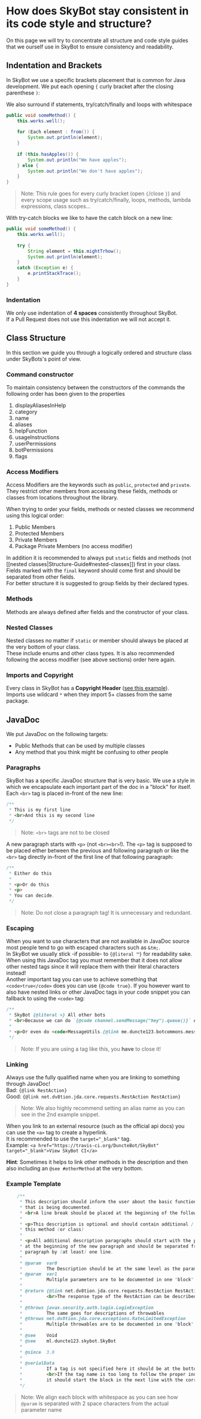 # How does SkyBot stay consistent in its code style and structure?

On this page we will try to concentrate all structure and code style guides that we ourself
use in SkyBot to ensure consistency and readability.

## Indentation and Brackets

In SkyBot we use a specific brackets placement that is common for Java development.
We put each opening `{` curly bracket after the closing parenthese `)`:

We also surround if statements, try/catch/finally and loops with whitespace
```java
public void someMethod() {
    this.works.well();
    
    for (Each element : from()) {
        System.out.println(element);
    }
    
    if (this.hasApples()) {
        System.out.println("We have apples");
    } else {
        System.out.println("We don't have apples");
    }
}
```
> Note: This rule goes for every curly bracket (open `{`/close `}`) and every scope usage such as try/catch/finally, loops, methods, lambda expressions, class scopes...

With try-catch blocks we like to have the catch block on a new line:
```java
public void someMethod() {
    this.works.well();
    
    try {
        String element = this.mightTrhow();
        System.out.println(element);
    }
    catch (Exception e) {
        e.printStackTrace();
    }
}
```

### Indentation

We only use indentation of **4 spaces** consistently throughout SkyBot.
<br>If a Pull Request does not use this indentation we will not accept it.

## Class Structure

In this section we guide you through a logically ordered and structure class under SkyBots's point of view.

### Command constructor
To maintain consistency between the constructors of the commands the following order has been given to the properties
1. displayAliasesInHelp
2. category
3. name
4. aliases
5. helpFunction
6. usageInstructions
7. userPermissions
8. botPermissions
9. flags

### Access Modifiers

Access Modifiers are the keywords such as `public`, `protected` and `private`. They restrict other members from
accessing these fields, methods or classes from locations throughout the library.

When trying to order your fields, methods or nested classes we recommend using this logical order:
1. Public Members
2. Protected Members
3. Private Members
4. Package Private Members (no access modifier)

In addition it is recommended to always put `static` fields and methods (not [[nested classes|Structure-Guide#nested-classes]]) first in your class.
<br>Fields marked with the `final` keyword should come first and should be separated from other fields.
<br>For better structure it is suggested to group fields by their declared types.

### Methods

Methods are always defined after fields and the constructor of your class.

### Nested Classes

Nested classes no matter if `static` or member should always be placed at the very bottom of your class.
<br>These include enums and other class types. It is also recommended following the access modifier (see above sections) order here again.

### Imports and Copyright

Every class in SkyBot has a **Copyright Header** ([see this example](https://github.com/DuncteBot/SkyBot/blob/master/src/main/java/ml/duncte123/skybot/SkyBot.java)).
<br>Imports use wildcard `*` when they import 5+ classes from the same package.

## JavaDoc

We put JavaDoc on the following targets:
- Public Methods that can be used by multiple classes
- Any method that you think might be confusing to other people

### Paragraphs

SkyBot has a specific JavaDoc structure that is very basic.
We use a style in which we encapsulate each important part of the doc in a "block" for itself.
<br>Each `<br>` tag is placed in-front of the new line: 
```java
/**
 * This is my first line
 * <br>And this is my second line
 */
```
> Note: `<br>` tags are not to be closed

A new paragraph starts with `<p>` (not `<br><br>`!).
The `<p>` tag is supposed to be placed either between the previous and following paragraph or like the `<br>` tag directly
in-front of the first line of that following paragraph:
```java
/**
 * Either do this
 * 
 * <p>Or do this
 * <p>
 * You can decide.
 */
```
> Note: Do not close a paragraph tag! It is unnecessary and redundant.

### Escaping

When you want to use characters that are not available in JavaDoc source most people tend to go with escaped characters such as `&tm;`.
<br>In SkyBot we usually stick -if possible- to `{@literal ™}` for readability sake. When using this JavaDoc tag you must remember
that it does not allow other nested tags since it will replace them with their literal characters instead!
<br>Another important tag you can use to achieve something that `<code>true</code>` does you can use `{@code true}`.
If you however want to also have nested links or other JavaDoc tags in your code snippet you can fallback to using the `<code>` tag:
```java
/**
 * SkyBot {@literal >} All other bots
 * <br>Because we can do `{@code channel.sendMessage("hey").queue()}` AND `{@code channel.sendMessage("hey").complete()}`!
 * 
 * <p>Or even do <code>MessageUtils.{@link me.duncte123.botcommons.messaging.MessageUtils#sendMsg sendMsg(channel, "Hey")}</code>!!
 */
```
> Note: If you are using a tag like this, you **have** to close it!

### Linking

Always use the fully qualified name when you are linking to something through JavaDoc!
<br>Bad: `{@link RestAction}`
<br>Good: `{@link net.dv8tion.jda.core.requests.RestAction RestAction}`
> Note: We also highly recommend setting an alias name as you can see in the 2nd example snippet.

When you link to an external resource (such as the official api docs) you can use the `<a>` tag to create
a hyperlink.
<br>It is recommended to use the `target="_blank"` tag.
<br>Example: `<a href="https://travis-ci.org/DuncteBot/SkyBot" target="_blank">View SkyBot CI</a>`

**Hint**: Sometimes it helps to link other methods in the description and then also including an `@see #otherMethod` at the very bottom.

### Example Template
```java
    /**
     * This description should inform the user about the basic function of the method (or class)
     * that is being documented.
     * <br>A line break should be placed at the beginning of the following line.
     *
     * <p>This description is optional and should contain additional / notable information about
     * this method (or class)
     *
     * <p>All additional description paragraphs should start with the paragraph tag
     * at the beginning of the new paragraph and should be separated from the previous
     * paragraph by (at least) one line.
     *
     * @param  var0
     *         The Description should be at the same level as the parameter name
     * @param  var1
     *         Multiple parameters are to be documented in one "block"
     *
     * @return {@link net.dv8tion.jda.core.requests.RestAction RestAction} - Type: {@link net.dv8tion.jda.core.entities.Role Role}
     *         <br>The response type of the RestAction can be described further here.
     *
     * @throws javax.security.auth.login.LoginException
     *         The same goes for descriptions of throwables
     * @throws net.dv8tion.jda.core.exceptions.RateLimitedException
     *         Multiple throwables are to be documented in one "block"
     *
     * @see    Void
     * @see    ml.duncte123.skybot.SkyBot
     *
     * @since  3.0
     *
     * @serialData
     *         If a tag is not specified here it should be at the bottom of the documentation.
     *         <br>If the tag name is too long to follow the proper indentation formatting
     *         it should start the block in the next line with the correct indentation.
     */
```
> Note: We align each block with whitespace as you can see how `@param` is separated with 2 space characters from the actual parameter name
